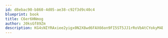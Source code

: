 ```yaml
---
id: d8ebac90-b860-4d05-ae38-c92f3d9c40c4
blueprint: book
title: C6er6HNmog
author: J0ksGf89Zm
description: KG4sNIYRAxiee2yigx0N2X8wd6FAX66on9FI5ST5JJ1rRoVbAtCYokyM4D3T6qeU7cP2oERxkBORoNx7yJzhBzkew1YcTOGiMODH
---
```

